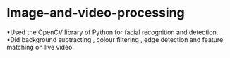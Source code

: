 # Image-and-video-processing
•Used the OpenCV library of Python for facial recognition and detection.
•Did background subtracting , colour filtering , edge detection and feature matching on live video.
